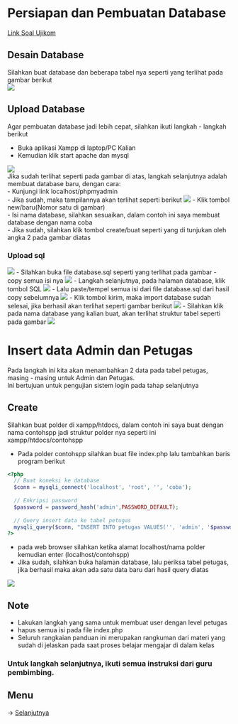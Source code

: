 # Persiapan dan Pembuatan Database
[Link Soal Ujikom](https://drive.google.com/drive/mobile/folders/1d7deY05NTZQesQpEP2UuLJSKVhN0DqbY?token=K1IxOUg4S3E3bEdPaEtVVmtVaG8zQT09) 
## Desain Database
Silahkan buat database dan beberapa tabel nya seperti yang terlihat pada gambar berikut<br>
<img src="https://github.com/irawankilmer/spplast/blob/main/img/deisgn.png">
## Upload Database
Agar pembuatan database jadi lebih cepat, silahkan ikuti langkah - langkah berikut<br>
- Buka aplikasi Xampp di laptop/PC Kalian
- Kemudian klik start apache dan mysql
<img src="https://github.com/irawankilmer/spplast/blob/main/img/1%20xampp.png">
<br>
Jika sudah terlihat seperti pada gambar di atas, langkah selanjutnya adalah membuat database baru, dengan cara:<br>
- Kunjungi link localhost/phpmyadmin<br>
- Jika sudah, maka tampilannya akan terlihat seperti berikut
<img src="https://github.com/irawankilmer/spplast/blob/main/img/2%20buat%20database%20baru.png">
- Klik tombol new/baru(Nomor satu di gambar)<br>
- Isi nama database, silahkan sesuaikan, dalam contoh ini saya membuat database dengan nama coba<br>
- Jika sudah, silahkan klik tombol create/buat seperti yang di tunjukan oleh angka 2 pada gambar diatas

### Upload sql
<img src="https://github.com/irawankilmer/spplast/blob/main/img/9.png">
- Silahkan buka file database.sql seperti yang terlihat pada gambar
- copy semua isi nya
<img src="https://github.com/irawankilmer/spplast/blob/main/img/10.png">
- Langkah selanjutnya, pada halaman database, klik tombol SQL
<img src="https://github.com/irawankilmer/spplast/blob/main/img/3%20import%20sql.png">
- Lalu paste/tempel semua isi dari file database.sql dari hasil copy sebelumnya
<img src="https://github.com/irawankilmer/spplast/blob/main/img/5%20import%20sql.png">
- Klik tombol kirim, maka import database sudah selesai, jika berhasil akan terlihat seperti gambar berikut
<img src="https://github.com/irawankilmer/spplast/blob/main/img/6%20import%20sql%20berhasil.png">
- Silahkan klik pada nama database yang kalian buat, akan terlihat struktur tabel seperti pada gambar 
<img src="https://github.com/irawankilmer/spplast/blob/main/img/7%20strtur%20table.png">


# Insert data Admin dan Petugas
Pada langkah ini kita akan menambahkan 2 data pada tabel petugas, masing - masing untuk Admin dan Petugas.<br>
Ini bertujuan untuk pengujian sistem login pada tahap selanjutnya

## Create
Silahkan buat polder di xampp/htdocs, dalam contoh ini saya buat dengan nama contohspp jadi struktur polder nya seperti ini xampp/htdocs/contohspp<br>
- Pada polder contohspp silahkan buat file index.php lalu tambahkan baris program berikut
```php
<?php
  // Buat koneksi ke database
  $conn = mysqli_connect('localhost', 'root', '', 'coba');
  
  // Enkripsi password
  $password = password_hash('admin',PASSWORD_DEFAULT);
  
  // Query insert data ke tabel petugas
  mysqli_query($conn, "INSERT INTO petugas VALUES('', 'admin', '$password', 'Admin Satu', 'admin')");
?>
```
- pada web browser silahkan ketika alamat localhost/nama polder kemudian enter (localhost/contohspp)
- Jika sudah, silahkan buka halaman database, lalu periksa tabel petugas, jika berhasil maka akan ada satu data baru dari hasil query diatas
<img src="https://github.com/irawankilmer/spplast/blob/main/img/jojojo.png">

## Note
- Lakukan langkah yang sama untuk membuat user dengan level petugas
- hapus semua isi pada file index.php
- Seluruh rangkaian panduan ini merupakan rangkuman dari materi yang sudah di jelaskan pada saat proses belajar mengajar di dalam kelas

### Untuk langkah selanjutnya, ikuti semua instruksi dari guru pembimbing.

## Menu
-> [Selanjutnya](https://github.com/irawankilmer/spplast/tree/2-sistem-login)
